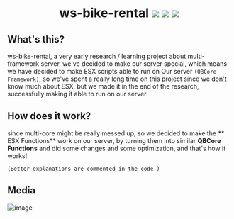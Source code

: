 <h1 align="center">
ws-bike-rental
<img src="https://img.shields.io/badge/Made_by-Speedo & Wise-yellow" />
<img src="https://img.shields.io/badge/Lua-2C2D72.svg?logo=lua&logoColor=white" />
<img src="https://img.shields.io/badge/platform-Windows-blue" />
</h1>

## What's this?
ws-bike-rental, a very early research / learning project about multi-framework server, we've decided to make our server special, which means we have decided to make ESX scripts able to run on Our server `(QBCore Framework)`, so we've spent a really long time on this project since we don't know much about ESX, but we made it in the end of the research, successfully making it able to run on our server.

## How does it work?
since multi-core might be really messed up, so we decided to make the ** ESX Functions** work on our server, by turning them into similar **QBCore Functions** and did some changes and some optimization, and that's how it works!

`(Better explanations are commented in the code.)`

## Media
![image](https://cdn.discordapp.com/attachments/972800973451956224/978241322639048745/unknown.png?ex=6645de3a&is=66448cba&hm=017957cc44f18142d93d22e6fa49fb60287c9285f42aee2bc8d11393859b1bd1&)
